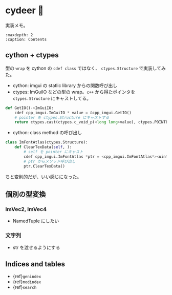# cydeer 🦌

実装メモ。

```{toctree}
:maxdepth: 2
:caption: Contents
```

## cython + ctypes

型の `wrap` を cython の `cdef class` ではなく、 `ctypes.Structure` で実装してみた。

* cython: imgui の statlic library からの関数呼び出し
* ctypes: ImGuiIO などの型の wrap。`c++` から得たポインタを `ctypes.Structure` にキャストしてる。

```python
def GetIO()->ImGuiIO:
    cdef cpp_imgui.ImGuiIO * value = &cpp_imgui.GetIO()
    # pointer を ctypes.Structure にキャストする
    return ctypes.cast(ctypes.c_void_p(<long long>value), ctypes.POINTER(ImGuiIO))[0]
```

* cython: class method の呼び出し

```python
class ImFontAtlas(ctypes.Structure):
    def ClearTexData(self, ):
        # self を pointer にキャスト  
        cdef cpp_imgui.ImFontAtlas *ptr = <cpp_imgui.ImFontAtlas*><uintptr_t>ctypes.addressof(self)
        # ptr からメソッド呼び出し
        ptr.ClearTexData()
```

ちと変則的だが、いい感じになった。

## 個別の型変換

### ImVec2, ImVec4

* NamedTuple にしたい

### 文字列

* str を渡せるようにする

## Indices and tables

-   {ref}`genindex`
-   {ref}`modindex`
-   {ref}`search`
